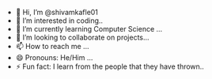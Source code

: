 - 👋 Hi, I’m @shivamkafle01
- 👀 I’m interested in coding..
- 🌱 I’m currently learning Computer Science ...
- 💞️ I’m looking to collaborate on projects...
- 📫 How to reach me ...
- 😄 Pronouns: He/Him ...
- ⚡ Fun fact: I learn from the people that they have thrown..

<!---
shivamkafle01/shivamkafle01 is a ✨ special ✨ repository because its `README.md` (this file) appears on your GitHub profile.
You can click the Preview link to take a look at your changes.
--->
